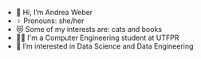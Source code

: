 - 👋 Hi, I’m Andrea Weber
- :female_sign: Pronouns: she/her
- :heart_eyes_cat: Some of my interests are: cats and books
- :woman_technologist: I'm a Computer Engineering student at UTFPR
- 👀 I’m interested in Data Science and Data Engineering


<!---
andreaweber13/andreaweber13 is a ✨ special ✨ repository because its `README.md` (this file) appears on your GitHub profile.
You can click the Preview link to take a look at your changes.
--->
